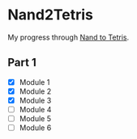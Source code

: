 # Nand2Tetris

My progress through [Nand to Tetris](https://www.nand2tetris.org/). 

## Part 1

- [x] Module 1
- [x] Module 2
- [x] Module 3
- [ ] Module 4
- [ ] Module 5
- [ ] Module 6
